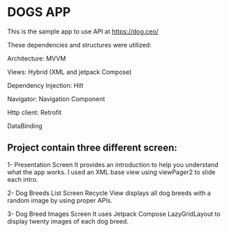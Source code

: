 # DOGS APP 

This is the sample app to use API at https://dog.ceo/ 

These dependencies and structures were utilized:

Architecture: MVVM

Views: Hybrid (XML and jetpack Compose)

Dependency Injection: Hilt

Navigator: Navigation Component

Http client: Retrofit

DataBinding


## Project contain three different screen:

1- Presentation Screen
It provides an introduction to help you understand what the app works.
I used an XML base view using viewPager2 to slide each intro.

2- Dog Breeds List Screen
Recycle View displays all dog breeds with a random image by using proper APIs.

3- Dog Breed Images Screen
It uses Jetpack Compose LazyGridLayout to display twenty images of each dog breed.
